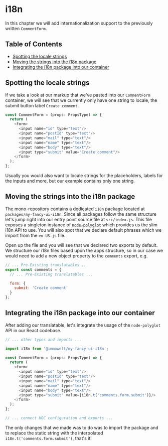 # i18n

In this chapter we will add internationalization support to the previously written `CommentForm`.

## Table of Contents

- [Spotting the locale strings](#spotting-the-strings)
- [Moving the strings into the i18n package](#moving-to-the-i18n-package)
- [Integrating the i18n package into our container](#integrating-the-i18n-package)


<a id="spotting-the-strings"></a>
## Spotting the locale strings
If we take a look at our markup that we've pasted into our `CommentForm` container, we will see that we currently only have one string to locale, the submit button label `Create comment`.

```js
const CommentForm = (props: PropsType) => {
  return (
    <form>
      <input name="id" type="text"/>
      <input name="postId" type="text"/>
      <input name="mail" type="text"/>
      <input name="name" type="text"/>
      <input name="body" type="text"/>
      <input type="submit" value="Create comment"/>
    </form>
  );
};
```

Usually you would also want to locale strings for the placeholders, labels for the inputs and more, but our example contains only one string.


<a id="moving-to-the-i18n-package"></a>
## Moving the strings into the i18n package
The mono-repository contains a dedicated `i18n` package located at `packages/my-fancy-ui-i18n`. Since all packages follow the same structure let's jump right into our entry point source file at `src/index.js`. This file exposes a singleton instance of [`node-polyglot`](http://airbnb.io/polyglot.js/) which provides us the slim i18n API to use. You will also spot that we declare default phrases which we import from the `en-US.js` file.

Open up the file and you will see that we declared two exports by default. We structure our i18n files based upon the apps structure, so in our case we would need to add a new object property to the `comments` export, e.g.

```js
// ... Pre-Existing translatables ...
export const comments = {
  // ... Pre-Existing translatables ...

  form: {
    submit: 'Create comment'
  }
};

```


<a id="integrating-the-i18n-package"></a>
## Integrating the i18n package into our container
After adding our translatable, let's integrate the usage of the `node-polyglot` API in our React codebase.

```js
// ... other types and imports ...

import i18n from '@immowelt/my-fancy-ui-i18n';

const CommentForm = (props: PropsType) => {
  return (
    <form>
      <input name="id" type="text"/>
      <input name="postId" type="text"/>
      <input name="mail" type="text"/>
      <input name="name" type="text"/>
      <input name="body" type="text"/>
      <input type="submit" value={i18n.t('comments.form.submit')}/>
    </form>
  );
};

// ... connect HOC configuration and exports ...
```

The only changes that we made was to do was to import the package and to replace the static string with the interpolated `i18n.t('comments.form.submit')`, that's it!
